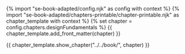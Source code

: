 <frontmatter>
{% import "se-book-adapted/config.njk" as config with context %}
{% import "se-book-adapted/chapters-printable/chapter-printable.njk" as chapter_template with context %}
{% set chapter = config.chapters.designFundamentals %}
{{ chapter_template.add_front_matter(chapter) }}
</frontmatter>

{{ chapter_template.show_chapter("../../book/", chapter) }}